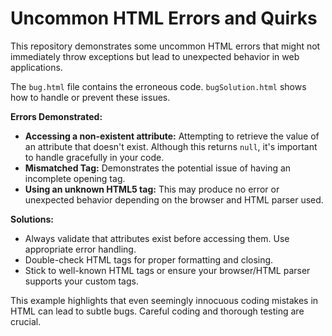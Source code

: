# Uncommon HTML Errors and Quirks

This repository demonstrates some uncommon HTML errors that might not immediately throw exceptions but lead to unexpected behavior in web applications.

The `bug.html` file contains the erroneous code.  `bugSolution.html` shows how to handle or prevent these issues.

**Errors Demonstrated:**

* **Accessing a non-existent attribute:**  Attempting to retrieve the value of an attribute that doesn't exist. Although this returns `null`, it's important to handle gracefully in your code.
* **Mismatched Tag:** Demonstrates the potential issue of having an incomplete opening tag.
* **Using an unknown HTML5 tag:** This may produce no error or unexpected behavior depending on the browser and HTML parser used.

**Solutions:**

* Always validate that attributes exist before accessing them.  Use appropriate error handling.
* Double-check HTML tags for proper formatting and closing.
* Stick to well-known HTML tags or ensure your browser/HTML parser supports your custom tags.

This example highlights that even seemingly innocuous coding mistakes in HTML can lead to subtle bugs. Careful coding and thorough testing are crucial.
